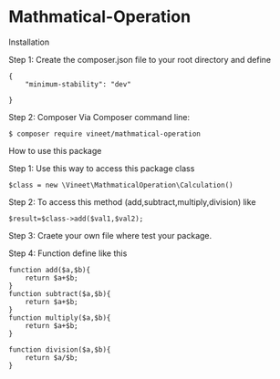 # Mathmatical-Operation

Installation

Step 1: Create the composer.json file to your root directory and define

    {
        "minimum-stability": "dev"

    }

Step 2: Composer Via Composer command line:

    $ composer require vineet/mathmatical-operation

How to use this package

Step 1: Use this way to access this package class 

    $class = new \Vineet\MathmaticalOperation\Calculation()


Step 2: To access this method (add,subtract,multiply,division) like 

    $result=$class->add($val1,$val2);


Step 3: Craete your own file where test your package.

Step 4: Function define like this

    function add($a,$b){
        return $a+$b;
    }
    function subtract($a,$b){
        return $a+$b;
    }
    function multiply($a,$b){
        return $a+$b;
    }

    function division($a,$b){
        return $a/$b;
    }